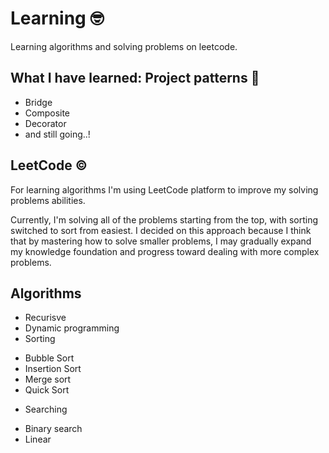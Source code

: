# Learning 🤓
Learning algorithms and solving problems on leetcode. 

## What I have learned: Project patterns 📝
+ Bridge
+ Composite
+ Decorator
+ and still going..!

## LeetCode ©
For learning algorithms I'm using LeetCode platform to improve my solving problems abilities.

Currently, I'm solving all of the problems starting from the top, with sorting switched to sort from easiest. I decided on this approach 
because I think that by mastering how to solve smaller problems, I may gradually expand my knowledge foundation and progress toward dealing with more complex problems.

## Algorithms
+ Recurisve 
+ Dynamic programming
+ Sorting
- Bubble Sort
- Insertion Sort
- Merge sort
- Quick Sort
+ Searching
- Binary search
- Linear
